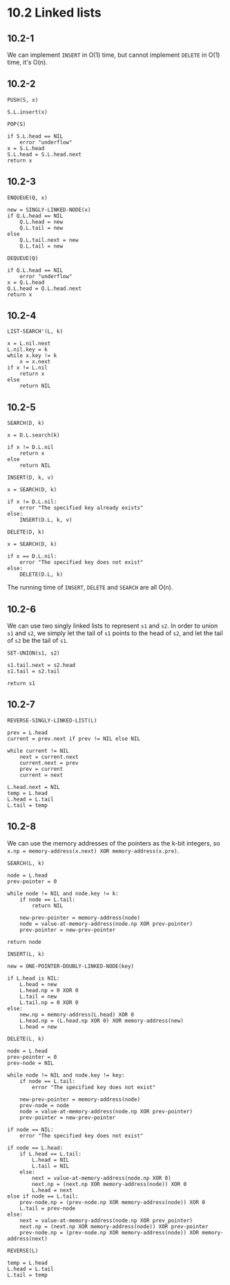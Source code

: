 # 10.2 Linked lists
## 10.2-1
We can implement `INSERT` in O(1) time, but cannot implement `DELETE` in O(1) time, it's O(n).

## 10.2-2
```
PUSH(S, x)

S.L.insert(x)
```

```
POP(S)

if S.L.head == NIL
    error "underflow"
x = S.L.head
S.L.head = S.L.head.next
return x
```

## 10.2-3
```
ENQUEUE(Q, x)

new = SINGLY-LINKED-NODE(x)
if Q.L.head == NIL
    Q.L.head = new
    Q.L.tail = new
else
    Q.L.tail.next = new
    Q.L.tail = new
```

```
DEQUEUE(Q)

if Q.L.head == NIL
    error "underflow"
x = Q.L.head
Q.L.head = Q.L.head.next
return x
```

## 10.2-4
```
LIST-SEARCH'(L, k)

x = L.nil.next
L.nil.key = k
while x.key != k
    x = x.next
if x != L.nil
    return x
else
    return NIL
```

## 10.2-5
```
SEARCH(D, k)

x = D.L.search(k)

if x != D.L.nil
    return x
else
    return NIL
```

```
INSERT(D, k, v)

x = SEARCH(D, k)

if x != D.L.nil:
    error "The specified key already exists"
else:
    INSERT(D.L, k, v)
```

```
DELETE(D, k)

x = SEARCH(D, k)

if x == D.L.nil:
    error "The specified key does not exist"
else:
    DELETE(D.L, k)
```

The running time of `INSERT`, `DELETE` and `SEARCH` are all O(n).

## 10.2-6
We can use two singly linked lists to represent `s1` and `s2`. In order to union `s1` and `s2`, we simply let the tail of `s1` points to the head of `s2`, and let the tail of `s2` be the tail of `s1`.

```
SET-UNION(s1, s2)

s1.tail.next = s2.head
s1.tail = s2.tail

return s1
```

## 10.2-7
```
REVERSE-SINGLY-LINKED-LIST(L)

prev = L.head
current = prev.next if prev != NIL else NIL

while current != NIL
    next = current.next
    current.next = prev
    prev = current
    current = next

L.head.next = NIL
temp = L.head
L.head = L.tail
L.tail = temp
```

## 10.2-8

We can use the memory addresses of the pointers as the k-bit integers, so `x.np = memory-address(x.next) XOR memory-address(x.pre)`.

```
SEARCH(L, k)

node = L.head
prev-pointer = 0

while node != NIL and node.key != k:
    if node == L.tail:
        return NIL

    new-prev-pointer = memory-address(node)
    node = value-at-memory-address(node.np XOR prev-pointer)
    prev-pointer = new-prev-pointer

return node
```

```
INSERT(L, k)

new = ONE-POINTER-DOUBLY-LINKED-NODE(key)

if L.head is NIL:
    L.head = new
    L.head.np = 0 XOR 0
    L.tail = new
    L.tail.np = 0 XOR 0
else:
    new.np = memory-address(L.head) XOR 0
    L.head.np = (L.head.np XOR 0) XOR memory-address(new)
    L.head = new
```

```
DELETE(L, k)

node = L.head
prev-pointer = 0
prev-node = NIL

while node != NIL and node.key != key:
    if node == L.tail:
        error "The specified key does not exist"

    new-prev-pointer = memory-address(node)
    prev-node = node
    node = value-at-memory-address(node.np XOR prev-pointer)
    prev-pointer = new-prev-pointer

if node == NIL:
    error "The specified key does not exist"

if node == L.head:
    if L.head == L.tail:
        L.head = NIL
        L.tail = NIL
    else:
        next = value-at-memory-address(node.np XOR 0)
        next.np = (next.np XOR memory-address(node)) XOR 0
        L.head = next
else if node == L.tail:
    prev-node.np = (prev-node.np XOR memory-address(node)) XOR 0
    L.tail = prev-node
else:
    next = value-at-memory-address(node.np XOR prev_pointer)
    next.np = (next.np XOR memory-address(node)) XOR prev-pointer
    prev-node.np = (prev-node.np XOR memory-address(node)) XOR memory-address(next)
```

```
REVERSE(L)

temp = L.head
L.head = L.tail
L.tail = temp
```
